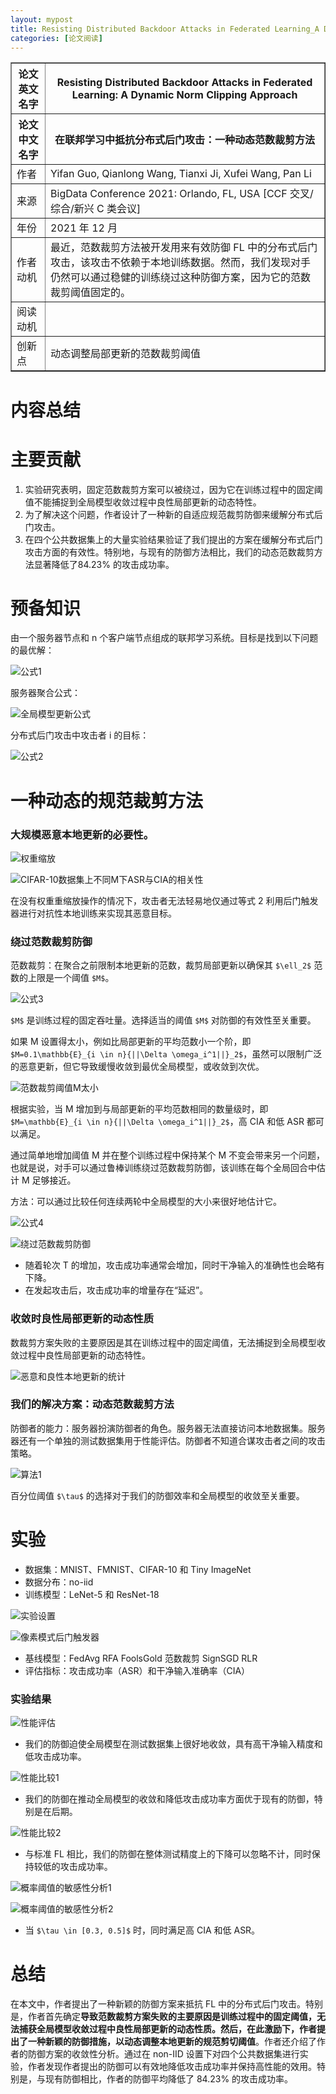 ```yaml
---
layout: mypost
title: Resisting Distributed Backdoor Attacks in Federated Learning_A Dynamic Norm Clipping Approach
categories: [论文阅读]
---
```


<table border="1">
    <tr>
        <th>论文英文名字</th>
        <th>Resisting Distributed Backdoor Attacks in Federated Learning: A Dynamic Norm Clipping Approach</th>
    </tr>
    <tr>
        <th>论文中文名字</th>
        <th>在联邦学习中抵抗分布式后门攻击：一种动态范数裁剪方法</th>
    </tr>
    <tr>
        <td>作者</td>
        <td>Yifan Guo, Qianlong Wang, Tianxi Ji, Xufei Wang, Pan Li</td>
    </tr>
    <tr>
        <td>来源</td>
        <td>BigData Conference 2021: Orlando, FL, USA [CCF 交叉/综合/新兴 C 类会议]</td>
    </tr>
    <tr>
        <td>年份</td>
        <td>2021 年 12 月</td>
    </tr>
    <tr>
        <td>作者动机</td>
        <td>最近，范数裁剪方法被开发用来有效防御 FL 中的分布式后门攻击，该攻击不依赖于本地训练数据。然而，我们发现对手仍然可以通过稳健的训练绕过这种防御方案，因为它的范数裁剪阈值固定的。</td>
    </tr>
    <tr>
        <td>阅读动机</td>
        <td></td>
    </tr>
    <tr>
        <td>创新点</td>
        <td>动态调整局部更新的范数裁剪阈值</td>
    </tr>
</table>

# 内容总结

# 主要贡献

1. 实验研究表明，固定范数裁剪方案可以被绕过，因为它在训练过程中的固定阈值不能捕捉到全局模型收敛过程中良性局部更新的动态特性。
2. 为了解决这个问题，作者设计了一种新的自适应规范裁剪防御来缓解分布式后门攻击。
3. 在四个公共数据集上的大量实验结果验证了我们提出的方案在缓解分布式后门攻击方面的有效性。特别地，与现有的防御方法相比，我们的动态范数裁剪方法显著降低了84.23% 的攻击成功率。

# 预备知识

由一个服务器节点和 n 个客户端节点组成的联邦学习系统。目标是找到以下问题的最优解：

![公式1](公式1.png)

服务器聚合公式：

![全局模型更新公式](全局模型更新公式.png)

分布式后门攻击中攻击者 i 的目标：

![公式2](公式2.png)

# 一种动态的规范裁剪方法

### 大规模恶意本地更新的必要性。

![权重缩放](权重缩放.png)

![CIFAR-10数据集上不同M下ASR与CIA的相关性](CIFAR-10数据集上不同M下ASR与CIA的相关性.png)

在没有权重重缩放操作的情况下，攻击者无法轻易地仅通过等式 2 利用后门触发器进行对抗性本地训练来实现其恶意目标。

### 绕过范数裁剪防御

范数裁剪：在聚合之前限制本地更新的范数，裁剪局部更新以确保其 `$\ell_2$` 范数的上限是一个阈值 `$M$`。

![公式3](公式3.png)

`$M$` 是训练过程的固定吞吐量。选择适当的阈值 `$M$` 对防御的有效性至关重要。

如果 M 设置得太小，例如比局部更新的平均范数小一个阶，即 `$M=0.1\mathbb{E}_{i \in n}{||\Delta \omega_i^1||}_2$`，虽然可以限制广泛的恶意更新，但它导致缓慢收敛到最优全局模型，或收敛到次优。

![范数裁剪阈值M太小](范数裁剪阈值M太小.png)

根据实验，当 M 增加到与局部更新的平均范数相同的数量级时，即 `$M=\mathbb{E}_{i \in n}{||\Delta \omega_i^1||}_2$`，高 CIA 和低 ASR 都可以满足。

通过简单地增加阈值 M 并在整个训练过程中保持某个 M 不变会带来另一个问题，也就是说，对手可以通过鲁棒训练绕过范数裁剪防御，该训练在每个全局回合中估计 M 足够接近。

方法：可以通过比较任何连续两轮中全局模型的大小来很好地估计它。

![公式4](公式4.png)

![绕过范数裁剪防御](绕过范数裁剪防御.png)

+ 随着轮次 T 的增加，攻击成功率通常会增加，同时干净输入的准确性也会略有下降。
+ 在发起攻击后，攻击成功率的增量存在“延迟”。

### 收敛时良性局部更新的动态性质

数裁剪方案失败的主要原因是其在训练过程中的固定阈值，无法捕捉到全局模型收敛过程中良性局部更新的动态特性。

![恶意和良性本地更新的统计](恶意和良性本地更新的统计.png)

### 我们的解决方案：动态范数裁剪方法

防御者的能力：服务器扮演防御者的角色。服务器无法直接访问本地数据集。服务器还有一个单独的测试数据集用于性能评估。防御者不知道合谋攻击者之间的攻击策略。

![算法1](算法1.png)

百分位阈值 `$\tau$` 的选择对于我们的防御效率和全局模型的收敛至关重要。

# 实验

+ 数据集：MNIST、FMNIST、CIFAR-10 和 Tiny ImageNet
+ 数据分布：no-iid
+ 训练模型：LeNet-5 和 ResNet-18

![实验设置](实验设置.png)

![像素模式后门触发器](像素模式后门触发器.png)

+ 基线模型：FedAvg RFA FoolsGold 范数裁剪 SignSGD RLR
+ 评估指标：攻击成功率（ASR）和干净输入准确率（CIA）

### 实验结果

![性能评估](性能评估.png)

+ 我们的防御迫使全局模型在测试数据集上很好地收敛，具有高干净输入精度和低攻击成功率。

![性能比较1](性能比较1.png)

+ 我们的防御在推动全局模型的收敛和降低攻击成功率方面优于现有的防御，特别是在后期。

![性能比较2](性能比较2.png)

+ 与标准 FL 相比，我们的防御在整体测试精度上的下降可以忽略不计，同时保持较低的攻击成功率。

![概率阈值的敏感性分析1](概率阈值的敏感性分析1.png)

![概率阈值的敏感性分析2](概率阈值的敏感性分析2.png)

+ 当 `$\tau \in [0.3, 0.5]$` 时，同时满足高 CIA 和低 ASR。

# 总结

在本文中，作者提出了一种新颖的防御方案来抵抗 FL 中的分布式后门攻击。特别是，作者首先确定**导致范数裁剪方案失败的主要原因是训练过程中的固定阈值，无法捕获全局模型收敛过程中良性局部更新的动态性质。**然后，在此激励下，作者提出了一种新颖的防御措施，以**动态调整本地更新的规范剪切阈值**。作者还介绍了作者的防御方案的收敛性分析。通过在 non-IID 设置下对四个公共数据集进行实验，作者发现作者提出的防御可以有效地降低攻击成功率并保持高性能的效用。特别是，与现有防御相比，作者的防御平均降低了 84.23% 的攻击成功率。